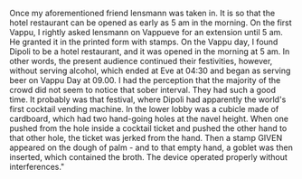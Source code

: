 
Once my aforementioned friend lensmann was taken in. It is so that the hotel restaurant can be opened as early as 5 am in the morning. On the first Vappu, I rightly asked lensmann on Vappueve for an extension until 5 am. He granted it in the printed form with stamps. On the Vappu day, I found Dipoli to be a hotel restaurant, and it was opened in the morning at 5 am. In other words, the present audience continued their festivities, however, without serving alcohol, which ended at Eve at 04:30 and began as serving beer on Vappu Day at 09.00. I had the perception that the majority of the crowd did not seem to notice that sober interval. They had such a good time. It probably was that festival, where Dipoli had apparently the world's first cocktail vending machine. In the lower lobby was a cubicle made of cardboard, which had two hand-going holes at the navel height. When one pushed from the hole inside a cocktail ticket and pushed the other hand to that other hole, the ticket was jerked from the hand. Then a stamp GIVEN appeared on the dough of palm - and to that empty hand, a goblet was then inserted, which contained the broth. The device operated properly without interferences."